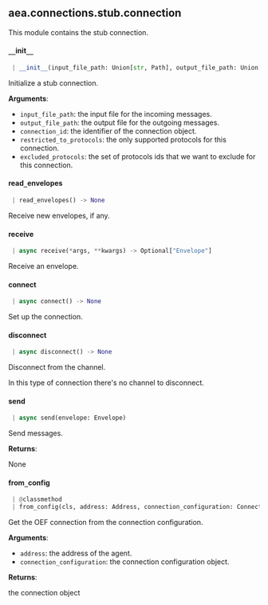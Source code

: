 <a name=".aea.connections.stub.connection"></a>
## aea.connections.stub.connection

This module contains the stub connection.

<a name=".aea.connections.stub.connection.StubConnection.__init__"></a>
#### `__`init`__`

```python
 | __init__(input_file_path: Union[str, Path], output_file_path: Union[str, Path], *args, **kwargs)
```

Initialize a stub connection.

**Arguments**:

- `input_file_path`: the input file for the incoming messages.
- `output_file_path`: the output file for the outgoing messages.
- `connection_id`: the identifier of the connection object.
- `restricted_to_protocols`: the only supported protocols for this connection.
- `excluded_protocols`: the set of protocols ids that we want to exclude for this connection.

<a name=".aea.connections.stub.connection.StubConnection.read_envelopes"></a>
#### read`_`envelopes

```python
 | read_envelopes() -> None
```

Receive new envelopes, if any.

<a name=".aea.connections.stub.connection.StubConnection.receive"></a>
#### receive

```python
 | async receive(*args, **kwargs) -> Optional["Envelope"]
```

Receive an envelope.

<a name=".aea.connections.stub.connection.StubConnection.connect"></a>
#### connect

```python
 | async connect() -> None
```

Set up the connection.

<a name=".aea.connections.stub.connection.StubConnection.disconnect"></a>
#### disconnect

```python
 | async disconnect() -> None
```

Disconnect from the channel.

In this type of connection there's no channel to disconnect.

<a name=".aea.connections.stub.connection.StubConnection.send"></a>
#### send

```python
 | async send(envelope: Envelope)
```

Send messages.

**Returns**:

None

<a name=".aea.connections.stub.connection.StubConnection.from_config"></a>
#### from`_`config

```python
 | @classmethod
 | from_config(cls, address: Address, connection_configuration: ConnectionConfig) -> "Connection"
```

Get the OEF connection from the connection configuration.

**Arguments**:

- `address`: the address of the agent.
- `connection_configuration`: the connection configuration object.

**Returns**:

the connection object

